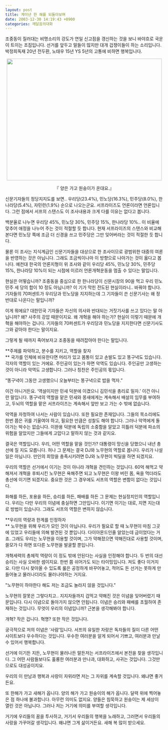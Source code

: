 ```yaml
---
layout: post
title: 계미년 한 해를 되돌아보며
date: 2003-12-30 14:19:43 +0900
categories: 깨달음의대화
---
```

조중동이 질러대는 비명소리의 강도가 연일 신고점을 갱신하는 것을 보니 바야흐로 국운이 트이는 조짐입니다. 선거를 앞두고 말들이 많지만 대개 겁쟁이들이 하는 소리입니다. 박정희독재 20년 전두환, 노태우 15년 YS 5년의 고통에 비하면 행복입니다. 

<p align="center">
  <img src="http://drkimz.com/technote/board/KDR/upimg/1072759289.jpg" width="494" height="388" border="0" />
</p>

<p align="center">
  『 양은 가고 원숭이가 온대요.』
</p>

신문기자들의 정당지지도를 보면.. 우리당(23.4%), 민노당(16.3%), 민주당(8.0%), 한나라당(5.4%), 자민련(1.9%) 순으로 나오는군요. 서프라이즈도 언론이라면 언론입니다. 그런 점에서 서프의 스탠스도 이 조사내용과 크게 다를 이유는 없다고 봅니다. 

백분율로 나누면 우리당 45%, 민노당 30%, 민주당 15%, 한나라당 10%.. 이 비율에 맞추어 애정을 나누어 주는 것이 적절할 듯 합니다. 현재 서프라이즈의 스탠스와 비교해 본다면 민노당 쪽에 조금 더 신경을 쓰고 민주당은 그만 잊어버라는 것이 적절한 듯 합니다. 

물론 이 조사는 지식계급인 신문기자들을 대상으로 한 조사이므로 광범위한 대중의 여론을 반영하는 것은 아닙니다. 그래도 조금씩이나마 이 방향으로 나아가는 것이 옳다고 봅니다. 예컨대 한국의 언론지형이 위 조사와 같이 우리당 45%, 민노당 30%, 민주당 15%, 한나라당 10%이 되는 시점에 이르러 언론개혁운동을 멈출 수 있다는 말입니다. 

현실은 어떻습니까? 조중동을 중심으로 한 한나라당이 신문시장의 90을 먹고 우리 민노 민주 세 당의 합이 10 정도 아닙니까? 이 기가 막힌 전도된 현실이라니.. 바꿔야 합니다. 기자들의 70퍼센트가 우리당과 민노당을 지지하는데 그 기자들이 쓴 신문기사는 왜 정반대로 나온다는 말입니까?

이게 뭐에요? 대한민국 기자들은 자신의 의사와 반대되는 거짓기사를 쓰고 있다는 말 아닙니까? 왜? 사주의 강압 때문이지요. 왜 개혁을 해야 하는가? 현실이 이렇기 때문에 개혁을 해야하는 겁니다. 기자들의 70퍼센트가 우리당과 민노당을 지지한다면 신문기사도 그와 같아야 한다는 말이지요. 

그렇게 될 때까지 죽어보자고 조중동을 때려잡아야 한다는 말입니다.

**주제를 파악하고, 분수를 지키고, 역할을 찾자  
** 국가를 인체에 비유한다면 머리가 있고 몸통이 있고 손발도 있고 똥구녁도 있습니다. 각자의 역할이 있는 거에요. 주인공이 있는가 하면 악역도 있습니다. 주인공만 고생하는 것이 아니라 악역도 고생합니다. 그러나 칭찬은 주인공의 몫입니다. 

“똥구녁이 그동안 고생했으니 오늘부터는 똥구녁으로 밥을 먹자.”

이건 아니거든요. ‘역설이지만 민새 덕분에 이겼으니 김민석을 총리로 밀자.’ 이건 아니란 말입니다. 똥구녁의 역할을 맡은 민새와 몽새에게는 계속해서 배설의 임무를 부여하고, 두뇌의 역할을 맡은 서프라이즈는 계속해서 앞만 보고 가는 수 밖에 없습니다.

악역을 자청하여 나서는 사람이 있습니다. 또한 필요한 존재입니다. 그들의 목소리에도 한번 쯤은 귀를 기울여야 하고, 필요한 만큼은 성찰도 해야 합니다. 그러나 악역에게 돌아가는 박수는 없습니다. 이완용 덕분에 독립의 소중함을 알았고 히틀러 덕분에 파쇼의 위험을 알았지만 그들에게 고맙다고 말하지 않는 것과 같지요.

결국은 역할입니다. 우리, 어떤 역할을 맡을 것인가? 대통령이 망신을 당했으니 내년 총선에 질 지도 모릅니다. 허나 그 문제는 결국 DJ와 노무현의 역할로 봅니다. 우리가 나설 일은 아닙니다. 만인의 희망을 충족시키려면 DJ와 노무현이 빅딜을 하면 되겠지요. 

우리의 역할은 선거에서 이기는 것이 아니라 개혁을 견인하는 것입니다. 60억 해먹고 약해져서 개혁을 후퇴시킨 노무현은 욕해주면 되고 노무현은 이왕 버린 몸, 욕을 먹더라도 총선에 이기면 되겠지요. 중요한 것은 그 경우에도 서프의 역할은 변함이 없다는 것입니다. 

화해를 하든, 포용을 하든, 승리를 하든, 패배를 하든 그 문제는 현실정치인의 역할입니다. 우리는 다만 우리의 이념에 충실하면 그만입니다. 이기면 이기는 대로, 지면 지는대로 방법이 있습니다. 그래도 서프의 역할은 변하지 않습니다.

**우리의 역량과 한계를 인정하자  
** 노무현을 위해 우리가 모인 것이 아닙니다. 우리가 필요로 할 때 노무현이 마침 그곳에 있었고 우리들에 의해 발견된 것 뿐입니다. 다이아몬드인줄 알았는데 금이었다는 거죠. 그래도 우리는 노무현을 이용할 것이며, 그가 약해졌으면 약해진대로 사용할 것이며, 쓸모가 다 하면 또다른 노무현을 발굴할 뿐입니다. 

개혁세력의 총체적 역량이 이 정도 밖에 안된다는 사실을 인정해야 합니다. 두 번의 대선승리는 사실 오바한 셈이지요. 한번 쯤 쉬어가도 되는 타이밍입니다. 져도 좋다 이거지요. 다만 다시 찾아올 수 있도록 룰은 공정하게 바꾸어놓고, 적어도 돈 선거는 못하게 만들어놓고 물러나더라도 물러나야하는 거지요.

"노무현이 하야한다 해도 저는 조금도 놀라지 않을 것입니다."

노무현의 잘못은 그렇다치고.. 지지자들까지 겁먹고 약해진 것은 이념을 잊어버렸기 때문입니다. 다시 이념으로 돌아가지 않으면 안됩니다. 이념은 승리와 패배를 초월하여 존재하는 것입니다. 무엇이 우리의 이념입니까? 근본을 생각해봐야 합니다.

개혁? 작은 겁니다. 혁명? 또한 작은 것입니다. 

궁극적으로 저의 이념은 ‘사람’입니다. 서프의 유일한 자랑은 독자들의 질이 다른 어떤 사이트보다 우수하다는 것입니다. 우수한 여러분을 알게 되어서 기쁘고, 여러분과 만날 수 있어서 행복합니다. 

선거에 이기든 지든, 노무현이 물러나든 말든저는 서프라이즈에서 본전을 찾을 생각입니다. 그 어떤 사람들보다도 훌륭한 여러분과 만나과, 대화하고, 사귀는 것입니다. 그것만으로도 대성공이지요.

우리의 이 만남과 행복과 사랑이 자위라면 저는 그 자위를 계속할 것입니다. 왜냐면 좋거든요. 

또 한해가 가고 새해가 옵니다. 양의 해가 가고 원숭이의 해가 옵니다. 달력 위에 찍어놓은 점 하나에 불과합니다. 아무런 의미도 없지요. 양들은 침묵하고 원숭이는 제 세상이 열린 것은 아닙니다. 그러나 저는 거기에 의미를 부여할 생각입니다. 

거기에 우리들의 꿈을 투사하고, 거기서 우리들의 행복을 노래하고, 그러면서 우리들의 사랑을 가꾸어갈 생각입니다. 왜냐면 그게 삶이거든요. 새해 복 많이 받으세요.